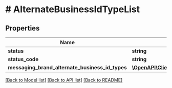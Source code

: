 # # AlternateBusinessIdTypeList

## Properties

Name | Type | Description | Notes
------------ | ------------- | ------------- | -------------
**status** | **string** |  | [optional]
**status_code** | **string** |  | [optional]
**messaging_brand_alternate_business_id_types** | [**\OpenAPI\Client\Model\AlternateBusinessIdTypeListMessagingBrandAlternateBusinessIdTypes[]**](AlternateBusinessIdTypeListMessagingBrandAlternateBusinessIdTypes.md) |  | [optional]

[[Back to Model list]](../../README.md#models) [[Back to API list]](../../README.md#endpoints) [[Back to README]](../../README.md)
